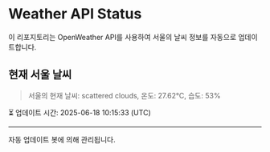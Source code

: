 
# Weather API Status

이 리포지토리는 OpenWeather API를 사용하여 서울의 날씨 정보를 자동으로 업데이트합니다.

## 현재 서울 날씨
> 서울의 현재 날씨: scattered clouds, 온도: 27.62°C, 습도: 53%

⏳ 업데이트 시간: 2025-06-18 10:15:33 (UTC)

---
자동 업데이트 봇에 의해 관리됩니다.
